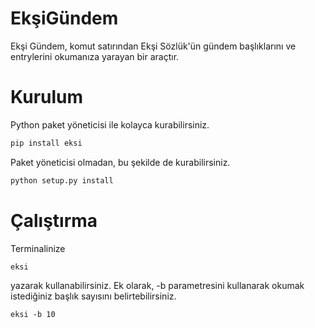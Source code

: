 # EkşiGündem
Ekşi Gündem, komut satırından Ekşi Sözlük'ün gündem başlıklarını ve entrylerini okumanıza yarayan bir araçtır.

# Kurulum
Python paket yöneticisi ile kolayca kurabilirsiniz.
```python
pip install eksi
```
Paket yöneticisi olmadan, bu şekilde de kurabilirsiniz.
```python
python setup.py install
```

# Çalıştırma
Terminalinize
```bash
eksi
```
yazarak kullanabilirsiniz.
Ek olarak, -b parametresini kullanarak okumak istediğiniz başlık sayısını belirtebilirsiniz.
```
eksi -b 10
```
